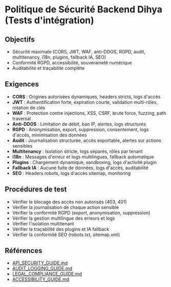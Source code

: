 # Politique de Sécurité Backend Dihya (Tests d'intégration)

## Objectifs
- Sécurité maximale (CORS, JWT, WAF, anti-DDOS, RGPD, audit, multitenancy, i18n, plugins, fallback IA, SEO)
- Conformité RGPD, accessibilité, souveraineté numérique
- Auditabilité et traçabilité complète

## Exigences
- **CORS** : Origines autorisées dynamiques, headers stricts, logs d'accès
- **JWT** : Authentification forte, expiration courte, validation multi-rôles, rotation de clés
- **WAF** : Protection contre injections, XSS, CSRF, brute force, fuzzing, path traversal
- **Anti-DDOS** : Limitation de débit, ban IP, alertes, logs structurés
- **RGPD** : Anonymisation, export, suppression, consentement, logs d'accès, minimisation des données
- **Audit** : Journalisation structurée, accès exportable, alertes sur actions sensibles
- **Multitenancy** : Isolation stricte, logs séparés, rôles par tenant
- **i18n** : Messages d'erreur et logs multilingues, fallback automatique
- **Plugins** : Chargement dynamique, sandboxing, logs d'activité plugin
- **Fallback IA** : Aucune fuite de données, logs d'accès, auditabilité
- **SEO** : Headers robots, logs d'accès sitemap, monitoring

## Procédures de test
- Vérifier le blocage des accès non autorisés (403, 401)
- Vérifier la journalisation de chaque action sensible
- Vérifier la conformité RGPD (export, anonymisation, suppression)
- Vérifier la gestion multilingue des erreurs et logs
- Vérifier l'isolation multitenant
- Vérifier la traçabilité des plugins et IA fallback
- Vérifier la conformité SEO (robots.txt, sitemap.xml)

## Références
- [API_SECURITY_GUIDE.md](../../API_SECURITY_GUIDE.md)
- [AUDIT_LOGGING_GUIDE.md](../../AUDIT_LOGGING_GUIDE.md)
- [LEGAL_COMPLIANCE_GUIDE.md](../../LEGAL_COMPLIANCE_GUIDE.md)
- [ACCESSIBILITY_GUIDE.md](../../ACCESSIBILITY_GUIDE.md)
